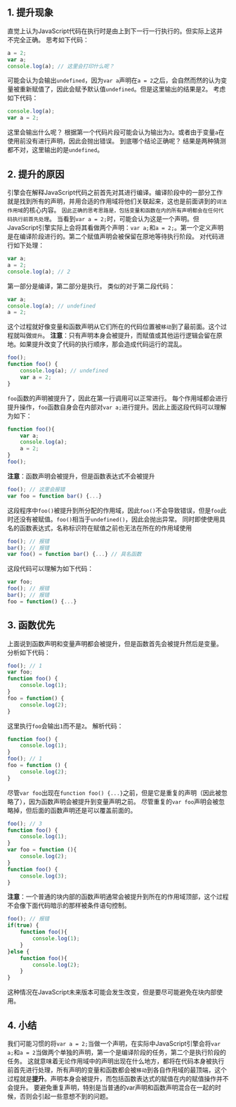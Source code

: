 ## 1. 提升现象
直觉上认为JavaScript代码在执行时是由上到下一行一行执行的。但实际上这并不完全正确。
思考如下代码：
~~~js
a = 2;
var a;
console.log(a); // 这里会打印什么呢？
~~~
可能会认为会输出`undefined`，因为`var a`声明在`a = 2`之后，会自然而然的认为变量被重新赋值了，因此会赋予默认值`undefined`。但是这里输出的结果是2。
考虑如下代码：
~~~js
console.log(a);
var a = 2;
~~~
这里会输出什么呢？
根据第一个代码片段可能会认为输出为`2`。或者由于变量`a`在使用前没有进行声明，因此会抛出错误。
到底哪个结论正确呢？
结果是两种猜测都不对，这里输出的是`undefined`。
## 2. 提升的原因
引擎会在解释JavaScript代码之前首先对其进行编译。编译阶段中的一部分工作就是找到所有的声明，并用合适的作用域将他们关联起来，这也是前面讲到的`词法作用域`的核心内容。
`因此正确的思考思路是，包括变量和函数在内的所有声明都会在任何代码执行前首先处理`。
当看到`var a = 2;`时，可能会认为这是一个声明。但JavaScript引擎实际上会将其看做两个声明：`var a;`和`a = 2;`。第一个定义声明是在编译阶段进行的。第二个赋值声明会被保留在原地等待执行阶段。
对代码进行如下处理：
~~~js
var a;
a = 2;
console.log(a); // 2
~~~
第一部分是编译，第二部分是执行。
类似的对于第二段代码：
~~~js
var a;
console.log(a); // undefined
a = 2;
~~~
这个过程就好像变量和函数声明从它们所在的代码位置被`移动`到了最前面。这个过程就叫做`提升`。
**注意**：只有声明本身会被提升，而赋值或其他运行逻辑会留在原地。如果提升改变了代码的执行顺序，那会造成代码运行的混乱。
~~~js
foo();
function foo() {
	console.log(a); // undefined
	var a = 2;
}
~~~
`foo`函数的声明被提升了，因此在第一行调用可以正常进行。
每个作用域都会进行提升操作，`foo`函数自身会在内部对`var a;`进行提升。因此上面这段代码可以理解为如下：
~~~js
function foo(){
	var a;
	console.log(a);
	a = 2;
}
foo();
~~~
**注意**：函数声明会被提升，但是函数表达式不会被提升
~~~js
foo(); // 这里会报错
var foo = function bar() {...}
~~~
这段程序中`foo()`被提升到所分配的作用域，因此`foo()`不会导致错误，但是`foo`此时还没有被赋值。`foo()`相当于`undefined()`，因此会抛出异常。
同时即使使用具名的函数表达式，名称标识符在赋值之前也无法在所在的作用域使用
~~~js
foo(); // 报错
bar(); // 报错
var foo() = function bar() {...} // 具名函数
~~~
这段代码可以理解为如下代码：
~~~js
var foo;
foo(); // 报错
bar(); // 报错
foo = function() {...}
~~~
## 3. 函数优先
上面说到函数声明和变量声明都会被提升，但是函数首先会被提升然后是变量。
分析如下代码：
~~~js
foo(); // 1
var foo;
function foo() {
	console.log(1);
}
foo = function() {
	console.log(2);
}
~~~
这里执行`foo`会输出`1`而不是`2`。
解析代码：
~~~js
function foo() {
	console.log(1);
}
foo(); // 1
foo = function () {
	console.log(2);
}
~~~
尽管`var foo`出现在`function foo() {...}`之前，但是它是重复的声明（因此被忽略了），因为函数声明会被提升到变量声明之前。
尽管重复的`var foo`声明会被忽略掉，但后面的函数声明还是可以覆盖前面的。
~~~js
foo(); // 3
function foo() {
	console.log(1);
}
var foo = function (){
	console.log(2);
}
function foo() {
	console.log(3);
}
~~~
**注意**：一个普通的块内部的函数声明通常会被提升到所在的作用域顶部，这个过程不会像下面代码暗示的那样被条件语句控制。
~~~js
foo(); // 报错
if(true) {
	function foo(){
		console.log(1);
	}
}else {
	function foo(){
		console.log(2);
	}
}
~~~
这种情况在JavaScript未来版本可能会发生改变，但是要尽可能避免在块内部使用。
## 4. 小结
我们可能习惯的将`var a = 2;`当做一个声明，在实际中JavaScript引擎会将`var a;`和`a = 2`当做两个单独的声明，第一个是编译阶段的任务，第二个是执行阶段的任务。
这就意味着无论作用域中的声明出现在什么地方，都将在代码本身被执行前首先进行处理，所有声明的变量和函数都会被`移动`到各自作用域的最顶端，这个过程就是**提升**。声明本身会被提升，而包括函数表达式的赋值在内的赋值操作并不会提升。
要避免重复声明，特别是当普通的var声明和函数声明混合在一起的时候，否则会引起一些意想不到的问题。